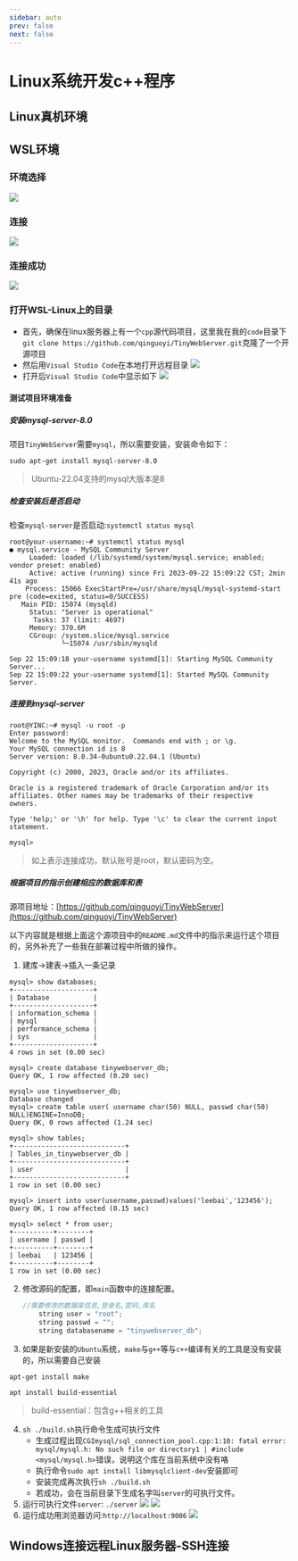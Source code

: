 ```yaml
---
sidebar: auto
prev: false
next: false
---
```

# Linux系统开发c++程序
## Linux真机环境

## WSL环境
### 环境选择
![](./imgs/01-choose-dev-env-wsl.png)
### 连接
![](./imgs/02-connect-wsl-linux.png)
### 连接成功
![](./imgs/03-connect-wsl-linux-success.png)
### 打开WSL-Linux上的目录
* 首先，确保在linux服务器上有一个`cpp`源代码项目，这里我在我的`code`目录下`git clone https://github.com/qinguoyi/TinyWebServer.git`克隆了一个开源项目
* 然后用`Visual Studio Code`在本地打开远程目录
![](./imgs/04-open-wsl-linux-folder.png)
* 打开后`Visual Studio Code`中显示如下
![](./imgs/05-open-wsl-linux-folder-complete.png)
#### 测试项目环境准备
##### 安装mysql-server-8.0
项目`TinyWebServer`需要`mysql`，所以需要安装，安装命令如下：
```shell
sudo apt-get install mysql-server-8.0
```
> Ubuntu-22.04支持的mysql大版本是8
##### 检查安装后是否启动
检查`mysql-server`是否启动:`systemctl status mysql`
```shell
root@your-username:~# systemctl status mysql
● mysql.service - MySQL Community Server
     Loaded: loaded (/lib/systemd/system/mysql.service; enabled; vendor preset: enabled)
     Active: active (running) since Fri 2023-09-22 15:09:22 CST; 2min 41s ago
    Process: 15066 ExecStartPre=/usr/share/mysql/mysql-systemd-start pre (code=exited, status=0/SUCCESS)
   Main PID: 15074 (mysqld)
     Status: "Server is operational"
      Tasks: 37 (limit: 4697)
     Memory: 370.6M
     CGroup: /system.slice/mysql.service
             └─15074 /usr/sbin/mysqld

Sep 22 15:09:18 your-username systemd[1]: Starting MySQL Community Server...
Sep 22 15:09:22 your-username systemd[1]: Started MySQL Community Server.
```
##### 连接到mysql-server
```shell
root@YINC:~# mysql -u root -p
Enter password: 
Welcome to the MySQL monitor.  Commands end with ; or \g.
Your MySQL connection id is 8
Server version: 8.0.34-0ubuntu0.22.04.1 (Ubuntu)

Copyright (c) 2000, 2023, Oracle and/or its affiliates.

Oracle is a registered trademark of Oracle Corporation and/or its
affiliates. Other names may be trademarks of their respective
owners.

Type 'help;' or '\h' for help. Type '\c' to clear the current input statement.

mysql> 
```
> 如上表示连接成功，默认账号是root，默认密码为空。

##### 根据项目的指示创建相应的数据库和表
源项目地址：[https://github.com/qinguoyi/TinyWebServer](https://github.com/qinguoyi/TinyWebServer)

以下内容就是根据上面这个源项目中的`README.md`文件中的指示来运行这个项目的，另外补充了一些我在部署过程中所做的操作。
1. 建库->建表->插入一条记录
```shell
mysql> show databases;
+--------------------+
| Database           |
+--------------------+
| information_schema |
| mysql              |
| performance_schema |
| sys                |
+--------------------+
4 rows in set (0.00 sec)

mysql> create database tinywebserver_db;
Query OK, 1 row affected (0.20 sec)

mysql> use tinywebserver_db;
Database changed
mysql> create table user( username char(50) NULL, passwd char(50) NULL)ENGINE=InnoDB;
Query OK, 0 rows affected (1.24 sec)

mysql> show tables;
+----------------------------+
| Tables_in_tinywebserver_db |
+----------------------------+
| user                       |
+----------------------------+
1 row in set (0.00 sec)

mysql> insert into user(username,passwd)values('leebai','123456');
Query OK, 1 row affected (0.15 sec)

mysql> select * from user;
+----------+--------+
| username | passwd |
+----------+--------+
| leebai   | 123456 |
+----------+--------+
1 row in set (0.00 sec)
```
2. 修改源码的配置，即`main`函数中的连接配置。
    ```cpp
    //需要修改的数据库信息,登录名,密码,库名
        string user = "root";
        string passwd = "";
        string databasename = "tinywebserver_db";
    ```
3. 如果是新安装的`Ubuntu`系统，`make`与`g++`等与`c++`编译有关的工具是没有安装的，所以需要自己安装
```shell
apt-get install make

apt install build-essential
```
> build-essential：包含g++相关的工具
4. `sh ./build.sh`执行命令生成可执行文件
    * 生成过程出现`CGImysql/sql_connection_pool.cpp:1:10: fatal error: mysql/mysql.h: No such file or directory1 | #include <mysql/mysql.h>`错误，说明这个库在当前系统中没有咯
    * 执行命令`sudo apt install libmysqlclient-dev`安装即可
    * 安装完成再次执行`sh ./build.sh`
    * 若成功，会在当前目录下生成名字叫`server`的可执行文件。
5. 运行可执行文件`server`: `./server`
    ![](./imgs/06-run-tinywebserver-01.png)
    ![](./imgs/06-run-tinywebserver-02.png)
6. 运行成功用浏览器访问:`http://localhost:9006`
    ![](./imgs/06-see-run-tinywebserver.png)
#### 
## Windows连接远程Linux服务器-SSH连接
